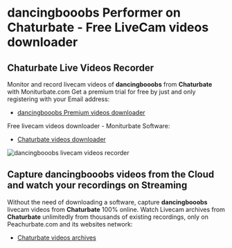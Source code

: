 # dancingbooobs Performer on Chaturbate - Free LiveCam videos downloader

## Chaturbate Live Videos Recorder

Monitor and record livecam videos of **dancingbooobs** from **Chaturbate** with Moniturbate.com
Get a premium trial for free by just and only registering with your Email address:
* [dancingbooobs Premium videos downloader](https://moniturbate.com/request-demo-licence-key.html)

Free livecam videos downloader - Moniturbate Software:
* [Chaturbate videos downloader](https://moniturbate.com/moniturbate-download-software.html)

![dancingbooobs livecam videos recorder](https://peachurnet.com/templates/moniturbate-software.png)


## Capture dancingbooobs videos from the Cloud and watch your recordings on Streaming

Without the need of downloading a software, capture **dancingbooobs** livecam videos from **Chaturbate** 100% online.
Watch Livecam archives from **Chaturbate** unlimitedly from thousands of existing recordings, only on Peachurbate.com and its websites network:
* [Chaturbate videos archives](https://peachurnet.com/)